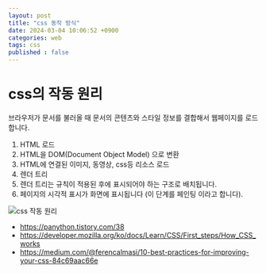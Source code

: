 ```yaml
---
layout: post
title: "css 동작 방식"
date: 2024-03-04 10:06:52 +0900
categories: web
tags: css
published : false
---
```


<!-- 우리가 보고 있는 화려한 웹이라든가 보기 좋은 웹은 html 만으로 구현하기는 어렵습니다. css로 색을 입히고, html 의 요소들을 꾸며 더욱 가독성있는 웹을 만들 수 있습니다. css는 단순히 html의 요소를 꾸며서 화면에 렌더링 되는 게 아닙니다. css 동작 방식을 정리해 -->

# css의 작동 원리
브라우저가 문서를 불러올 때 문서의 콘텐츠와 스타일 정보를 결합해서 웹페이지를 로드합니다.

1. HTML 로드
2. HTML을 DOM(Document Object Model) 으로 변환
3. HTML에 연결된 이미지, 동영상, css등 리소스 로드
4. 렌더 트리
5. 렌더 트리는 규칙이 적용된 후에 표시되어야 하는 구조로 배치됩니다.
6. 페이지의 시각적 표시가 화면에 표시됩니다 (이 단계를 페인팅 이라고 합니다).


![css 작동 원리](https://developer.mozilla.org/ko/docs/Learn/CSS/First_steps/How_CSS_works/rendering.svg)




- <https://panython.tistory.com/38>
- <https://developer.mozilla.org/ko/docs/Learn/CSS/First_steps/How_CSS_works>
- <https://medium.com/@ferencalmasi/10-best-practices-for-improving-your-css-84c69aac66e>
